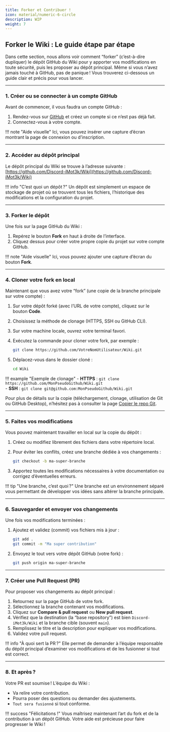 ```yaml
---
title: Forker et Contribuer !
icon: material/numeric-6-circle
description: WIP
weight: 7
---
```


## Forker le Wiki : Le guide étape par étape

Dans cette section, nous allons voir comment “forker” (c’est-à-dire dupliquer) le dépôt GitHub du Wiki pour y apporter vos modifications en toute sécurité, puis les proposer au dépôt principal. Même si vous n’avez jamais touché à GitHub, pas de panique ! Vous trouverez ci-dessous un guide clair et précis pour vous lancer.

---

### 1. Créer ou se connecter à un compte GitHub

Avant de commencer, il vous faudra un compte GitHub :

1. Rendez-vous sur [GitHub](https://github.com) et créez un compte si ce n’est pas déjà fait.  
2. Connectez-vous à votre compte.

!!! note "Aide visuelle"
    Ici, vous pouvez insérer une capture d’écran montrant la page de connexion ou d’inscription.

---

### 2. Accéder au dépôt principal

Le dépôt principal du Wiki se trouve à l’adresse suivante :  
[https://github.com/Discord-iMot3k/Wiki](https://github.com/Discord-iMot3k/Wiki)

!!! info "C’est quoi un dépôt ?"
    Un dépôt est simplement un espace de stockage de projet où se trouvent tous les fichiers, l’historique des modifications et la configuration du projet.

---

### 3. Forker le dépôt

Une fois sur la page GitHub du Wiki :

1. Repérez le bouton **Fork** en haut à droite de l’interface.  
2. Cliquez dessus pour créer votre propre copie du projet sur votre compte GitHub.

!!! note "Aide visuelle"
    Ici, vous pouvez ajouter une capture d’écran du bouton **Fork**.

---

### 4. Cloner votre fork en local

Maintenant que vous avez votre “fork” (une copie de la branche principale sur votre compte) :

1. Sur votre dépôt forké (avec l’URL de votre compte), cliquez sur le bouton **Code**.  
2. Choisissez la méthode de clonage (HTTPS, SSH ou GitHub CLI).  
3. Sur votre machine locale, ouvrez votre terminal favori.  
4. Exécutez la commande pour cloner votre fork, par exemple :

    ```bash
    git clone https://github.com/VotreNomUtilisateur/Wiki.git
    ```

5. Déplacez-vous dans le dossier cloné :

    ```bash
    cd Wiki
    ```

!!! example "Exemple de clonage"
    - **HTTPS** : `git clone https://github.com/MonPseudoGithub/Wiki.git`  
    - **SSH** : `git clone git@github.com:MonPseudoGithub/Wiki.git`

Pour plus de détails sur la copie (téléchargement, clonage, utilisation de Git ou GitHub Desktop), n’hésitez pas à consulter la page [Copier le repo Git](copier_repo_git.md).

---

### 5. Faites vos modifications

Vous pouvez maintenant travailler en local sur la copie du dépôt :

1. Créez ou modifiez librement des fichiers dans votre répertoire local.  
2. Pour éviter les conflits, créez une branche dédiée à vos changements :

    ```bash
    git checkout -b ma-super-branche
    ```

3. Apportez toutes les modifications nécessaires à votre documentation ou corrigez d’éventuelles erreurs.

!!! tip "Une branche, c’est quoi ?"
    Une branche est un environnement séparé vous permettant de développer vos idées sans altérer la branche principale.

---

### 6. Sauvegarder et envoyer vos changements

Une fois vos modifications terminées :

1. Ajoutez et validez (commit) vos fichiers mis à jour :

    ```bash
    git add .
    git commit -m "Ma super contribution"
    ```

2. Envoyez le tout vers votre dépôt GitHub (votre fork) :

    ```bash
    git push origin ma-super-branche
    ```

---

### 7. Créer une Pull Request (PR)

Pour proposer vos changements au dépôt principal :

1. Retournez sur la page GitHub de votre fork.  
2. Sélectionnez la branche contenant vos modifications.  
3. Cliquez sur **Compare & pull request** ou **New pull request**.  
4. Vérifiez que la destination (la “base repository”) est bien `Discord-iMot3k/Wiki` et la branche cible (souvent `main`).  
5. Remplissez le titre et la description pour expliquer vos modifications.  
6. Validez votre pull request.

!!! info "À quoi sert la PR ?"
    Elle permet de demander à l’équipe responsable du dépôt principal d’examiner vos modifications et de les fusionner si tout est correct.

---

### 8. Et après ?

Votre PR est soumise ! L’équipe du Wiki :

- Va relire votre contribution.  
- Pourra poser des questions ou demander des ajustements.  
- ```Tout sera fusionné``` si tout conforme.

!!! success "Félicitations !"
    Vous maîtrisez maintenant l’art du fork et de la contribution à un dépôt GitHub. Votre aide est précieuse pour faire progresser le Wiki !
